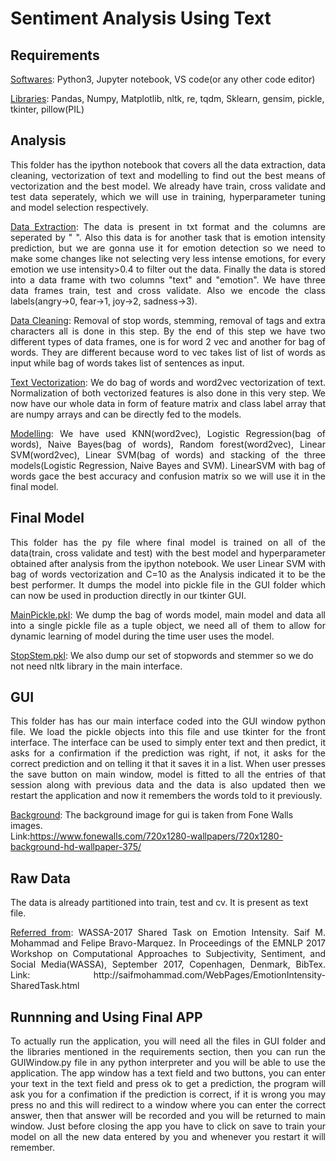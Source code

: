 # Sentiment Analysis Using Text

## Requirements
<ins>Softwares</ins>:
Python3, Jupyter notebook, VS code(or any other code editor)

<ins>Libraries</ins>:
Pandas, Numpy, Matplotlib, nltk, re, tqdm, Sklearn, gensim, pickle, tkinter, pillow(PIL)

## Analysis
<p align="justify">
This folder has the ipython notebook that covers all the data extraction, data cleaning, vectorization of text and modelling to find out the best means of vectorization and
the best model. We already have train, cross validate and test data seperately, which we will use in training, hyperparameter tuning and model selection respectively.
</p>

<p align="justify">
<ins>Data Extraction</ins>:
The data is present in txt format and the columns are seperated by "  ". Also this data is for another task that is emotion intensity prediction, but we are gonna use it for 
emotion detection so we need to make some changes like not selecting very less intense emotions, for every emotion we use intensity>0.4 to filter out the data. Finally the data 
is stored into a data frame with two columns "text" and "emotion". We have three data frames train, test and cross validate. Also we encode the class labels(angry->0, fear->1, 
joy->2, sadness->3).
</p>

<p align="justify">
<ins>Data Cleaning</ins>:
Removal of stop words, stemming, removal of tags and extra characters all is done in this step. By the end of this step we have two different types of data frames, one is for 
word 2 vec and another for bag of words. They are different because word to vec takes list of list of words as input while bag of words takes list of sentences as input.
</p>

<p align="justify">
<ins>Text Vectorization</ins>: 
We do bag of words and word2vec vectorization of text. Normalization of both vectorized features is also done in this very step. We now have our whole data in form of feature 
matrix and class label array that are numpy arrays and can be directly fed to the models.
</p>
 
<p align="justify">
<ins>Modelling</ins>:
We have used KNN(word2vec), Logistic Regression(bag of words), Naive Bayes(bag of words), Random forest(word2vec), Linear SVM(word2vec), Linear SVM(bag of words) and stacking
of the three models(Logistic Regression, Naive Bayes and SVM). LinearSVM with bag of words gace the best accuracy and confusion matrix so we will use it in the final model.
</p>

## Final Model
<p align="justify">
This folder has the py file where final model is trained on all of the data(train, cross validate and test) with the best model and hyperparameter obtained after analysis from 
the ipython notebook. We user Linear SVM with bag of words vectorization and C=10 as the Analysis indicated it to be the best performer. It dumps the model into pickle file in 
the GUI folder which can now be used in production directly in our tkinter GUI. 
</p>

<p align="justify">
<ins>MainPickle.pkl</ins>:
We dump the bag of words model, main model and data all into a single pickle file as a tuple object, we need all of them to allow for dynamic learning of model during the time 
user uses the model.
</p>

<ins>StopStem.pkl</ins>:
We also dump our set of stopwords and stemmer so we do not need nltk library in the main interface. 

## GUI
<p align="justify">
This folder has has our main interface coded into the GUI window python file. We load the pickle objects into this file and use tkinter for the front interface. The interface 
can be used to simply enter text and then predict, it asks for a confirmation if the prediction was right, if not, it asks for the correct prediction and on telling it that
it saves it in a list. When user presses the save button on main window, model is fitted to all the entries of that session along with previous data and the data is also updated
then we restart the application and now it remembers the words told to it previously.
</p>

<ins>Background</ins>:
The background image for gui is taken from Fone Walls images.<br>
Link:https://www.fonewalls.com/720x1280-wallpapers/720x1280-background-hd-wallpaper-375/

## Raw Data 
The data is already partitioned into train, test and cv. It is present as text file.

<p align="justify">
<ins>Referred from</ins>:
WASSA-2017 Shared Task on Emotion Intensity. Saif M. Mohammad and Felipe Bravo-Marquez. In Proceedings of the EMNLP 2017 Workshop on Computational Approaches to Subjectivity, 
Sentiment, and Social Media(WASSA), September 2017, Copenhagen, Denmark, BibTex.
Link: http://saifmohammad.com/WebPages/EmotionIntensity-SharedTask.html
</p>

## Runnning and Using Final APP
<p align="justify">
To actually run the application, you will need all the files in GUI folder and the libraries mentioned in the requirements section, then you can run the GUIWindow.py file in any
python interpreter and you will be able to use the application. The app window has a text field and two buttons, you can enter your text in the text field and press ok to get a 
prediction, the program will ask you for a confimation if the prediction is correct, if it is wrong you may press no and this will redirect to a window where you can enter the 
correct answer, then that answer will be recorded and you will be returned to main window. Just before closing the app you have to click on save to train your model on all the new data entered by you and whenever you restart it will remember.
</p>
